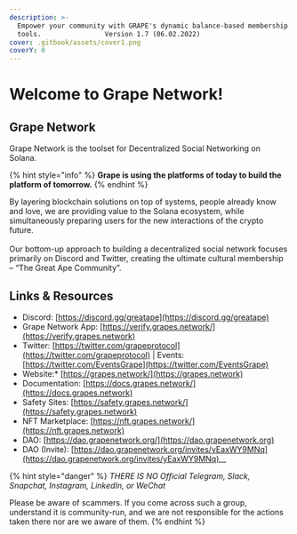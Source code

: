 ```yaml
---
description: >-
  Empower your community with GRAPE's dynamic balance-based membership
  tools.                Version 1.7 (06.02.2022)
cover: .gitbook/assets/cover1.png
coverY: 0
---
```


# Welcome to Grape Network!

## Grape Network

Grape Network is the toolset for Decentralized Social Networking on Solana.

{% hint style="info" %}
**Grape is using the platforms of today to build the platform of tomorrow.**
{% endhint %}

By layering blockchain solutions on top of systems, people already know and love, we are providing value to the Solana ecosystem, while simultaneously preparing users for the new interactions of the crypto future.\
\
Our bottom-up approach to building a decentralized social network focuses primarily on Discord and Twitter, creating the ultimate cultural membership – “The Great Ape Community”.

## Links & Resources

* Discord: [https://discord.gg/greatape](https://discord.gg/greatape)
* Grape Network App: [https://verify.grapes.network/](https://verify.grapes.network)
* Twitter: [https://twitter.com/grapeprotocol](https://twitter.com/grapeprotocol) | Events: [https://twitter.com/EventsGrape](https://twitter.com/EventsGrape)
* Website:\* [https://grapes.network/](https://grapes.network)
* Documentation: [https://docs.grapes.network/](https://docs.grapes.network)
* Safety Sites: [https://safety.grapes.network/](https://safety.grapes.network)
* NFT Marketplace: [https://nft.grapes.network/](https://nft.grapes.network)
* DAO: [https://dao.grapenetwork.org/](https://dao.grapenetwork.org)
* DAO (Invite): [https://dao.grapenetwork.org/invites/yEaxWY9MNq](https://dao.grapenetwork.org/invites/yEaxWY9MNq)__

{% hint style="danger" %}
_THERE IS NO Official Telegram, Slack, Snapchat, Instagram, LinkedIn, or WeChat_

Please be aware of scammers. If you come across such a group, understand it is community-run, and we are not responsible for the actions taken there nor are we aware of them.
{% endhint %}
